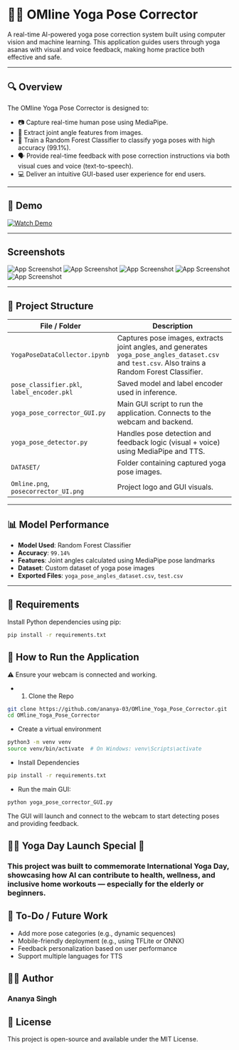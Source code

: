 # 🧘‍♀️ OMline Yoga Pose Corrector

A real-time AI-powered yoga pose correction system built using computer vision and machine learning. This application guides users through yoga asanas with visual and voice feedback, making home practice both effective and safe.

---

## 🔍 Overview

The OMline Yoga Pose Corrector is designed to:
- 📷 Capture real-time human pose using MediaPipe.
- 📐 Extract joint angle features from images.
- 🤖 Train a Random Forest Classifier to classify yoga poses with high accuracy (99.1%).
- 🗣️ Provide real-time feedback with pose correction instructions via both visual cues and voice (text-to-speech).
- 💻 Deliver an intuitive GUI-based user experience for end users.

---

## 🎥 Demo 
[![Watch Demo](OmlineApp.png)](https://youtu.be/M0b_KH5hETI)

---
## Screenshots 
![App Screenshot](downdog.png)
![App Screenshot](goddess.png)
![App Screenshot](plank.png)
![App Screenshot](tree.png)
![App Screenshot](warriori2.png)

---

## 🧱 Project Structure

| File / Folder | Description |
|---------------|-------------|
| `YogaPoseDataCollector.ipynb` | Captures pose images, extracts joint angles, and generates `yoga_pose_angles_dataset.csv` and `test.csv`. Also trains a Random Forest Classifier. |
| `pose_classifier.pkl`, `label_encoder.pkl` | Saved model and label encoder used in inference. |
| `yoga_pose_corrector_GUI.py` | Main GUI script to run the application. Connects to the webcam and backend. |
| `yoga_pose_detector.py` | Handles pose detection and feedback logic (visual + voice) using MediaPipe and TTS. |
| `DATASET/` | Folder containing captured yoga pose images. |
| `Omline.png`, `posecorrector_UI.png` | Project logo and GUI visuals. |


---

## 📊 Model Performance

- **Model Used**: Random Forest Classifier  
- **Accuracy**: `99.14%`  
- **Features**: Joint angles calculated using MediaPipe pose landmarks  
- **Dataset**: Custom dataset of yoga pose images  
- **Exported Files**: `yoga_pose_angles_dataset.csv`, `test.csv`

---

## 🧪 Requirements

Install Python dependencies using pip:

```bash
pip install -r requirements.txt
```

## 🚀 How to Run the Application

⚠️ Ensure your webcam is connected and working.
- 1. Clone the Repo
```bash 
git clone https://github.com/ananya-03/OMline_Yoga_Pose_Corrector.git
cd OMline_Yoga_Pose_Corrector
```
-  Create a virtual environment
```bash
python3 -m venv venv
source venv/bin/activate  # On Windows: venv\Scripts\activate
```
- Install Dependencies
```bash
pip install -r requirements.txt
```
- Run the main GUI:
```bash
python yoga_pose_corrector_GUI.py
```
The GUI will launch and connect to the webcam to start detecting poses and providing feedback.

## 🧘‍♂️ Yoga Day Launch Special 🎉

### This project was built to commemorate International Yoga Day, showcasing how AI can contribute to health, wellness, and inclusive home workouts — especially for the elderly or beginners.

## 📂 To-Do / Future Work

- Add more pose categories (e.g., dynamic sequences)
- Mobile-friendly deployment (e.g., using TFLite or ONNX)
- Feedback personalization based on user performance
- Support multiple languages for TTS

## 🧑‍💻 Author
### Ananya Singh

## 📜 License

This project is open-source and available under the MIT License.